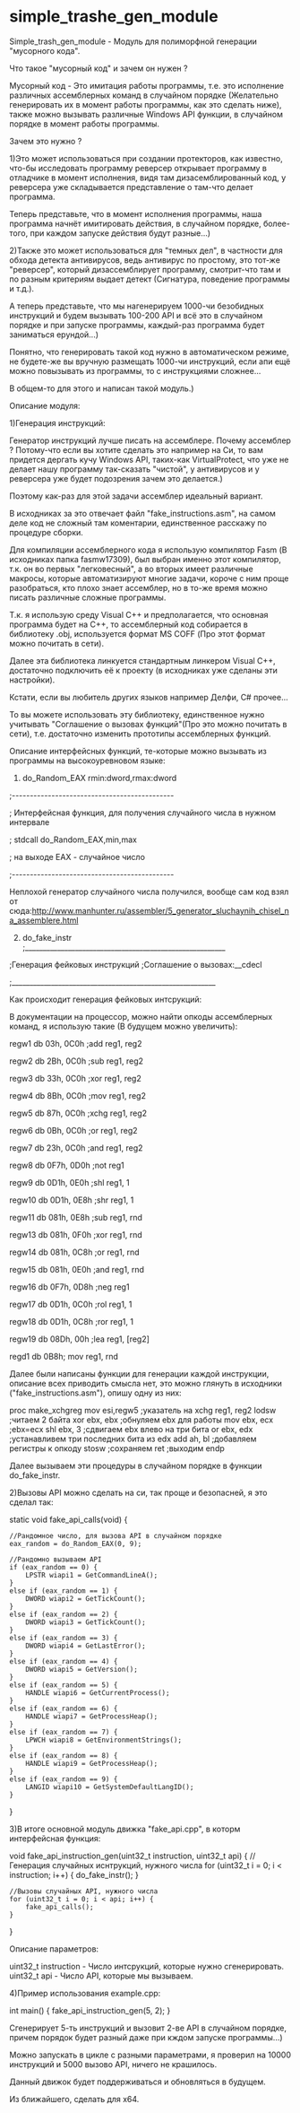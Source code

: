 # simple_trashe_gen_module
Simple_trash_gen_module - Модуль для полиморфной генерации "мусорного кода".

Что такое "мусорный код" и зачем он нужен ?

Мусорный код - Это имитация работы программы, т.е. это исполнение различных ассемблерных команд в случайном порядке (Желательно генерировать их в момент работы программы, как это сделать ниже), также можно вызывать различные Windows API функции, в случайном порядке в момент работы программы.

Зачем это нужно ?

1)Это может использоваться при создании протекторов, как известно, что-бы исследовать программу реверсер открывает программу в отладчике в момент исполнения, видя там дизасемблированный код, у реверсера уже складывается представление о там-что делает программа.

Теперь представьте, что в момент исполнения программы, наша программа начнёт имитировать действия, в случайном порядке, более-того, при каждом запуске действия будут разные...)

2)Также это может использоваться для "темных дел", в частности для обхода детекта антивирусов, ведь антивирус по простому, это тот-же "реверсер", который дизассемблирует программу, смотрит-что там и по разным критериям выдает детект (Сигнатура, поведение программы и т.д.).

А теперь представьте, что мы нагенерируем 1000-чи безобидных инструкций и будем вызывать 100-200 API и всё это в случайном порядке и при запуске программы, каждый-раз программа будет заниматься ерундой...)

Понятно, что генерировать такой код нужно в автоматическом режиме, не будете-же вы вручную размещать 1000-чи инструкций, если апи ещё можно повызывать из программы, то с инструкциями сложнее...

В общем-то для этого и написан такой модуль.)

Описание модуля:

1)Генерация инструкций:

Генератор инструкций лучше писать на ассемблере. Почему ассемблер ? Потому-что если вы хотите сделать это например на Си, то вам придется дергать кучу Windows API, таких-как VirtualProtect, что уже не делает нашу программу так-сказать "чистой", у антивирусов и у реверсера уже будет подозрения зачем это делается.)

Поэтому как-раз для этой задачи ассемблер идеальный вариант.

В исходниках за это отвечает файл "fake_instructions.asm", на самом деле код не сложный там коментарии, единственное расскажу по процедуре сборки.

Для компиляции ассемблерного кода я использую компилятор Fasm (В исходниках папка fasmw17309), был выбран именно этот компилятор, т.к. он во первых "легковесный", а во вторых имеет различные макросы, которые автоматизируют многие задачи, короче с ним проще разобраться, кто плохо знает ассемблер, но в то-же время можно писать различные сложные программы.

Т.к. я использую среду Visual C++ и предполагается, что основная программа будет на С++, то ассемблерный код собирается в библиотеку .obj, используется формат MS COFF (Про этот формат можно почитать в сети).

Далее эта библиотека линкуется стандартным линкером Visual C++, достаточно подключить её к проекту (в исходниках уже сделаны эти настройки).

Кстати, если вы любитель других языков например Делфи, C# прочее...

То вы можете использовать эту библиотеку, единственное нужно учитывать "Соглашение о вызовах функций"(Про это можно почитать в сети), т.е. достаточно изменить прототипы ассемблерных функций.

Описание интерфейсных функций, те-которые можно вызывать из программы на высокоуревновом языке:

1. do_Random_EAX rmin:dword,rmax:dword

;---------------------------------------------

; Интерфейсная функция, для получения случайного числа в нужном интервале

; stdcall do_Random_EAX,min,max

; на выходе EAX - случайное число    

;---------------------------------------------

Неплохой генератор случайного числа получился, вообще сам код взял от сюда:http://www.manhunter.ru/assembler/5_generator_sluchaynih_chisel_na_assemblere.html

2. do_fake_instr   
;________________________________________________________

;Генерация фейковых инструкций
;Соглашение о вызовах:__cdecl

;_________________________________________________________

Как происходит генерация фейковых интсрукций:

В документации на процессор, можно найти опкоды ассемблерных команд, я использую такие (В будущем можно увеличить):

regw1   db 03h, 0C0h ;add reg1, reg2

regw2   db 2Bh, 0C0h ;sub reg1, reg2

regw3   db 33h, 0C0h ;xor reg1, reg2

regw4   db 8Bh, 0C0h ;mov reg1, reg2

regw5   db 87h, 0C0h ;xchg reg1, reg2

regw6   db 0Bh, 0C0h ;or reg1, reg2

regw7   db 23h, 0C0h ;and reg1, reg2

regw8   db 0F7h, 0D0h ;not reg1

regw9   db 0D1h, 0E0h ;shl reg1, 1

regw10  db 0D1h, 0E8h ;shr reg1, 1

regw11  db 081h, 0E8h ;sub reg1, rnd

regw13  db 081h, 0F0h ;xor reg1, rnd

regw14  db 081h, 0C8h ;or reg1, rnd

regw15  db 081h, 0E0h ;and reg1, rnd

regw16  db 0F7h, 0D8h ;neg reg1

regw17  db 0D1h, 0C0h ;rol reg1, 1

regw18  db 0D1h, 0C8h ;ror reg1, 1

regw19  db 08Dh, 00h  ;lea reg1, [reg2]

regd1   db 0B8h; mov reg1, rnd

Далее были написаны функции для генерации каждой инструкции, описание всех приводить смысла нет, это можно глянуть в исходники ("fake_instructions.asm"), опишу одну из них:

proc make_xchgreg
    mov esi,regw5    ;указатель на xchg reg1, reg2
    lodsw            ;читаем 2 байта
    xor ebx, ebx     ;обнуляем ebx для работы
    mov ebx, ecx     ;ebx=ecx
    shl ebx, 3       ;сдвигаем ebx влево на три бита
    or ebx, edx      ;устанавливем три последних бита из edx
    add ah, bl       ;добавляем регистры к опкоду
    stosw            ;сохраняем
    ret              ;выходим
endp

Далее вызываем эти процедуры в случайном порядке в функции do_fake_instr.

2)Вызовы API можно сделать на си, так проще и безопасней, я это сделал так:

static void fake_api_calls(void) {

	//Рандомное число, для вызова API в случайном порядке
	eax_random = do_Random_EAX(0, 9);

	//Рандомно вызываем API
	if (eax_random == 0) {
		LPSTR wiapi1 = GetCommandLineA();
	}
	else if (eax_random == 1) {
		DWORD wiapi2 = GetTickCount();
	}
	else if (eax_random == 2) {
		DWORD wiapi3 = GetTickCount();
	}
	else if (eax_random == 3) {
		DWORD wiapi4 = GetLastError();
	}
	else if (eax_random == 4) {
		DWORD wiapi5 = GetVersion();
	}
	else if (eax_random == 5) {
		HANDLE wiapi6 = GetCurrentProcess();
	}
	else if (eax_random == 6) {
		HANDLE wiapi7 = GetProcessHeap();
	}
	else if (eax_random == 7) {
		LPWCH wiapi8 = GetEnvironmentStrings();
	}
	else if (eax_random == 8) {
		HANDLE wiapi9 = GetProcessHeap();
	}
	else if (eax_random == 9) {
		LANGID wiapi10 = GetSystemDefaultLangID();
	}
}

3)В итоге основной модуль движка "fake_api.cpp", в которм интерфейсная функция:

void fake_api_instruction_gen(uint32_t instruction, uint32_t api) {
	//Генерация случайных иснтрукций, нужного числа
	for (uint32_t i = 0; i < instruction; i++) {
		do_fake_instr();
	}

	//Вызовы случайных API, нужного числа
	for (uint32_t i = 0; i < api; i++) {
		fake_api_calls();
	}
}

Описание параметров:

uint32_t instruction - Число интсрукций, которые нужно сгенерировать.
uint32_t api - Число API, которые мы вызываем.

4)Пример использования example.cpp:

int main()
{
	fake_api_instruction_gen(5, 2);
}

Сгенерирует 5-ть инструкций и вызовит 2-ве API в случайном порядке, причем порядок будет разный даже при кждом запуске программы...)

Можно запускать в цикле с разными параметрами, я проверил на 10000 инструкций и 5000 вызово API, ничего не крашилось.

Данный движок будет поддерживаться и обновляться в будущем.

Из ближайшего, сделать для x64.